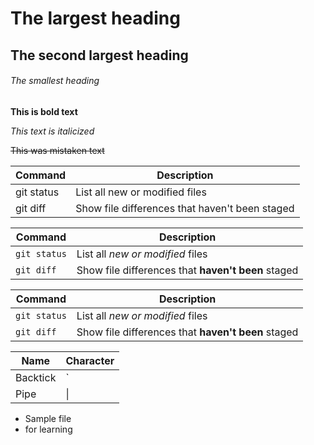 # The largest heading
## The second largest heading
###### The smallest heading

**This is bold text**

*This text is italicized*

~~This was mistaken text~~

| Command | Description |
| --- | --- |
| git status | List all new or modified files |
| git diff | Show file differences that haven't been staged |


| Command | Description |
| --- | --- |
| `git status` | List all *new or modified* files |
| `git diff` | Show file differences that **haven't been** staged |

| Command | Description |
| --- | --- |
| `git status` | List all *new or modified* files |
| `git diff` | Show file differences that **haven't been** staged |

| Name     | Character |
| ---      | ---       |
| Backtick | `         |
| Pipe     | \|        |

- Sample file
- for learning
